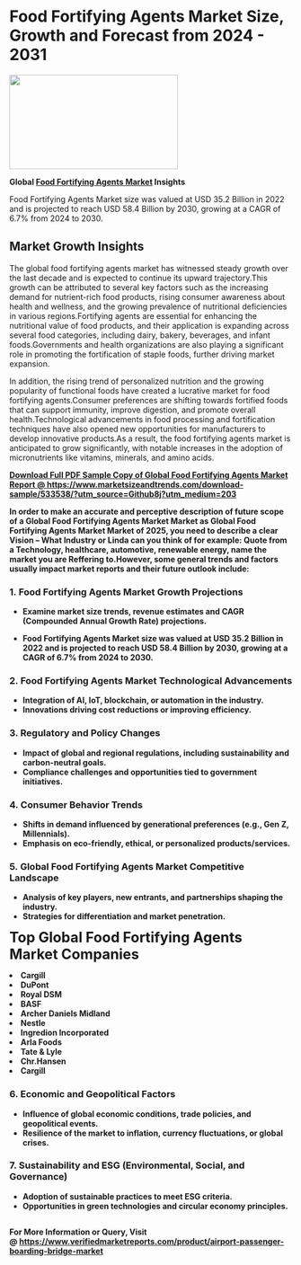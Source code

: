 <H1>Food Fortifying Agents Market Size, Growth and Forecast from 2024 - 2031</H1><img class="aligncenter size-medium wp-image-584254" src="https://thirdeyenews.in/wp-content/uploads/2024/09/Global-Market-Research-300x168.jpeg" alt="" width="300" height="168" /><p><strong>Global&nbsp;<a href="https://www.marketsizeandtrends.com/download-sample/533538/?utm_source=Github8j?utm_medium=203">Food Fortifying Agents Market</a> Insights</strong></p><p>Food Fortifying Agents Market size was valued at USD 35.2 Billion in 2022 and is projected to reach USD 58.4 Billion by 2030, growing at a CAGR of 6.7% from 2024 to 2030.</p><p><h2>Market Growth Insights</h2> <p>The global food fortifying agents market has witnessed steady growth over the last decade and is expected to continue its upward trajectory.This growth can be attributed to several key factors such as the increasing demand for nutrient-rich food products, rising consumer awareness about health and wellness, and the growing prevalence of nutritional deficiencies in various regions.Fortifying agents are essential for enhancing the nutritional value of food products, and their application is expanding across several food categories, including dairy, bakery, beverages, and infant foods.Governments and health organizations are also playing a significant role in promoting the fortification of staple foods, further driving market expansion.</p> <p><strong><a href="#"></a></strong></p> <p>In addition, the rising trend of personalized nutrition and the growing popularity of functional foods have created a lucrative market for food fortifying agents.Consumer preferences are shifting towards fortified foods that can support immunity, improve digestion, and promote overall health.Technological advancements in food processing and fortification techniques have also opened new opportunities for manufacturers to develop innovative products.As a result, the food fortifying agents market is anticipated to grow significantly, with notable increases in the adoption of micronutrients like vitamins, minerals, and amino acids.</p> <p><strong><a href="#"></p><p><span class=""><strong>Download Full PDF Sample Copy of Global Food Fortifying Agents Market Report</strong> @ <a href="https://www.marketsizeandtrends.com/download-sample/533538/?utm_source=Github8j?utm_medium=203" target="_blank">https://www.marketsizeandtrends.com/download-sample/533538/?utm_source=Github8j?utm_medium=203</a></span></p><p>In order to make an accurate and perceptive description of future scope of a Global&nbsp;Food Fortifying Agents Market Market as Global&nbsp;Food Fortifying Agents Market Market of 2025, you need to describe a clear Vision &ndash; What Industry or Linda can you think of for example: Quote from a Technology, healthcare, automotive, renewable energy, name the market you are Reffering to.However, some general trends and factors usually impact market reports and their future outlook include:</p><h3>1.&nbsp;<strong>Food Fortifying Agents Market Growth Projections</strong></h3><ul><li>Examine market size trends, revenue estimates and CAGR (Compounded Annual Growth Rate) projections.</li><li><p>Food Fortifying Agents Market size was valued at USD 35.2 Billion in 2022 and is projected to reach USD 58.4 Billion by 2030, growing at a CAGR of 6.7% from 2024 to 2030.</p></li></ul><h3>2.&nbsp;<strong>Food Fortifying Agents Market Technological Advancements</strong></h3><ul><li>Integration of AI, IoT, blockchain, or automation in the industry.</li><li>Innovations driving cost reductions or improving efficiency.</li></ul><h3>3.&nbsp;<strong>Regulatory and Policy Changes</strong></h3><ul><li>Impact of global and regional regulations, including sustainability and carbon-neutral goals.</li><li>Compliance challenges and opportunities tied to government initiatives.</li></ul><h3>4.&nbsp;<strong>Consumer Behavior Trends</strong></h3><ul><li>Shifts in demand influenced by generational preferences (e.g., Gen Z, Millennials).</li><li>Emphasis on eco-friendly, ethical, or personalized products/services.</li></ul><h3>5.&nbsp;<strong>Global Food Fortifying Agents Market Competitive Landscape</strong></h3><ul><li>Analysis of key players, new entrants, and partnerships shaping the industry.</li><li>Strategies for differentiation and market penetration.</li></ul><p data-pm-slice="1 1 []"><span style="color: inherit; font-family: inherit; font-size: 25px;">Top Global Food Fortifying Agents Market Companies</span></p><div class="" data-test-id=""><p><li>Cargill</li><li> DuPont</li><li> Royal DSM</li><li> BASF</li><li> Archer Daniels Midland</li><li> Nestle</li><li> Ingredion Incorporated</li><li> Arla Foods</li><li> Tate & Lyle</li><li> Chr.Hansen</li><li> Cargill</li></p></div><h3>6.&nbsp;<strong>Economic and Geopolitical Factors</strong></h3><ul><li>Influence of global economic conditions, trade policies, and geopolitical events.</li><li>Resilience of the market to inflation, currency fluctuations, or global crises.</li></ul><h3>7.&nbsp;<strong>Sustainability and ESG (Environmental, Social, and Governance)</strong></h3><ul><li>Adoption of sustainable practices to meet ESG criteria.</li><li>Opportunities in green technologies and circular economy principles.</li></ul><h2><strong style="font-size: 14px;">For More Information or Query, Visit @&nbsp;</strong><a style="background-color: #ffffff; font-size: 14px;" href="https://www.marketsizeandtrends.com/report/food-fortifying-agents-market/" target="_blank">https://www.verifiedmarketreports.com/product/airport-passenger-boarding-bridge-market</a></h2>